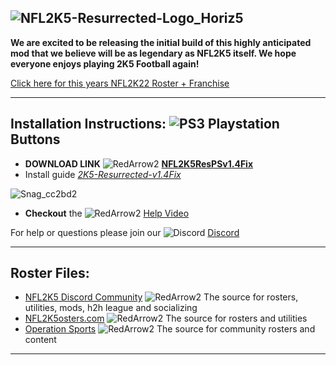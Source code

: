 ## ![NFL2K5-Resurrected-Logo_Horiz5](https://user-images.githubusercontent.com/69597675/125652934-6b21a6c3-e700-4709-8e10-01deb62d37f7.png)
**We are excited to be releasing the initial build of this highly anticipated mod that we believe will be as legendary as NFL2K5 itself. We hope everyone enjoys playing 2K5 Football again!**

[Click here for this years NFL2K22 Roster + Franchise](https://github.com/lostsoul63b/NFL2K5-Resurrected/blob/main/PCSX2/notes/NFL2022Ratings.md)

---------
## Installation Instructions: ![PS3](https://user-images.githubusercontent.com/69597675/125670845-094394b0-7d78-43d7-9b1f-d2d2fc33549f.png) Playstation Buttons
* **DOWNLOAD LINK** ![RedArrow2](https://user-images.githubusercontent.com/69597675/125669440-bcf4c873-527c-4524-9426-9488c71fbbde.png)
 [**NFL2K5ResPSv1.4Fix**](https://www.mediafire.com/file/a3pbnjw77ymfw1j/NFL2K5ResPSv1.4Fix.zip/file)
 * Install guide [*2K5-Resurrected-v1.4Fix*](https://github.com/lostsoul63b/NFL2K5-Resurrected/blob/main/PCSX2/v1.4/2K5-Resurrected-v1.4Fix.docx)

![Snag_cc2bd2](https://user-images.githubusercontent.com/69597675/137532530-3fd332ff-2047-49a2-ba8d-f47b285e4be0.png)
* **Checkout** the ![RedArrow2](https://user-images.githubusercontent.com/69597675/125669440-bcf4c873-527c-4524-9426-9488c71fbbde.png) [Help Video](https://youtu.be/T-0od4B7HEo?t=1)

For help or questions please join our ![Discord](https://user-images.githubusercontent.com/69597675/124640725-d1e88980-de5b-11eb-926d-ec5f55b19a62.png) [Discord](https://discord.gg/sBVXzYb)

---------
## Roster Files:
* [NFL2K5 Discord Community](https://discord.gg/sBVXzYb) ![RedArrow2](https://user-images.githubusercontent.com/69597675/125669440-bcf4c873-527c-4524-9426-9488c71fbbde.png) The source for rosters, utilities, mods, h2h league and socializing
* [NFL2K5osters.com](http://nfl2k5rosters.com/) ![RedArrow2](https://user-images.githubusercontent.com/69597675/125669440-bcf4c873-527c-4524-9426-9488c71fbbde.png) The source for rosters and utilities
* [Operation Sports](https://forums.operationsports.com/forums/espn-nfl-2k5-rosters/) ![RedArrow2](https://user-images.githubusercontent.com/69597675/125669440-bcf4c873-527c-4524-9426-9488c71fbbde.png) The source for community rosters and content
---------
